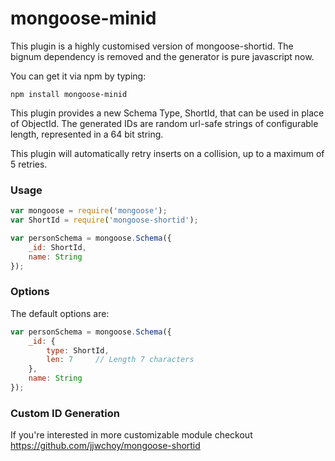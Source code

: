 mongoose-minid
================

This plugin is a highly customised version of mongoose-shortid. The bignum dependency is removed and the generator is pure javascript now.

You can get it via npm by typing:

```npm
npm install mongoose-minid
```

This plugin provides a new Schema Type, ShortId, that can be used in place of ObjectId. The generated IDs are random url-safe strings of configurable length, represented in a 64 bit string.

This plugin will automatically retry inserts on a collision, up to a maximum of 5 retries.

### Usage

```javascript
var mongoose = require('mongoose');
var ShortId = require('mongoose-shortid');

var personSchema = mongoose.Schema({
    _id: ShortId,
    name: String
});
```

### Options

The default options are:

```javascript
var personSchema = mongoose.Schema({
    _id: {
        type: ShortId,
        len: 7     // Length 7 characters
    },
    name: String
});
```

### Custom ID Generation

If you're interested in more customizable module checkout https://github.com/jjwchoy/mongoose-shortid
